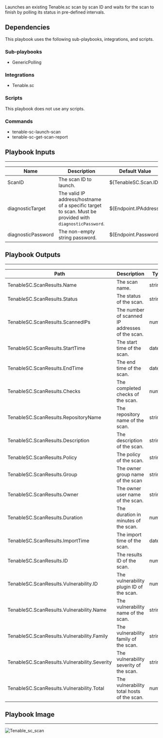 Launches an existing Tenable.sc scan by scan ID and waits for the scan to finish by polling its status in pre-defined intervals.

## Dependencies
This playbook uses the following sub-playbooks, integrations, and scripts.

### Sub-playbooks
* GenericPolling

### Integrations
* Tenable.sc

### Scripts
This playbook does not use any scripts.

### Commands
* tenable-sc-launch-scan
* tenable-sc-get-scan-report

## Playbook Inputs
---

| **Name** | **Description** | **Default Value** | **Required** |
| --- | --- | --- | --- | 
| ScanID | The scan ID to launch. | ${TenableSC.Scan.ID} | Required |
| diagnosticTarget | The valid IP address/hostname of a specific target to scan. Must be provided with `diagnosticPassword`. | ${Endpoint.IPAddress} | Optional |
| diagnosticPassword | The non-empty string password. | ${Endpoint.Password} | Optional |

## Playbook Outputs
---

| **Path** | **Description** | **Type** |
| --- | --- | --- |
| TenableSC.ScanResults.Name | The scan name. | string |
| TenableSC.ScanResults.Status | The status of the scan. | string |
| TenableSC.ScanResults.ScannedIPs | The number of scanned IP addresses of the scan. | number |
| TenableSC.ScanResults.StartTime | The start time of the scan. | date |
| TenableSC.ScanResults.EndTime | The end time of the scan. | date |
| TenableSC.ScanResults.Checks | The completed checks of the scan. | number |
| TenableSC.ScanResults.RepositoryName | The repository name of the scan. | string |
| TenableSC.ScanResults.Description | The description of the scan. | string |
| TenableSC.ScanResults.Policy | The policy of the scan. | string |
| TenableSC.ScanResults.Group | The owner group name of the scan | string |
| TenableSC.ScanResults.Owner | The owner user name of the scan. | string |
| TenableSC.ScanResults.Duration | The duration in minutes of the scan. | number |
| TenableSC.ScanResults.ImportTime | The import time of the scan. | date |
| TenableSC.ScanResults.ID | The results ID of the scan. | number |
| TenableSC.ScanResults.Vulnerability.ID | The vulnerability plugin ID of the scan. | number |
| TenableSC.ScanResults.Vulnerability.Name | The vulnerability name of the scan. | string |
| TenableSC.ScanResults.Vulnerability.Family | The vulnerability family of the scan. | string |
| TenableSC.ScanResults.Vulnerability.Severity | The vulnerability severity of the scan. | string |
| TenableSC.ScanResults.Vulnerability.Total | The vulnerability total hosts of the scan. | number |

## Playbook Image
---
![Tenable_sc_scan](../../doc_files/Tenable_sc_scan.png)
